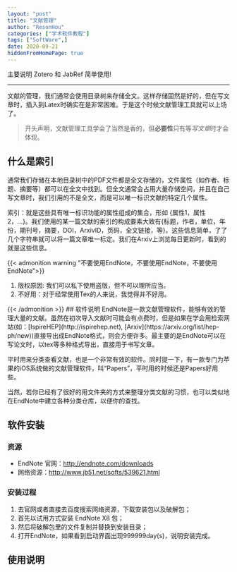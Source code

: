 ```yaml
---
layout: "post"
title: "文献管理"
author: "ResonHou"
categories: ["学术软件教程"]
tags: ["SoftWare",]
date: 2020-09-21
hiddenFromHomePage: true
---
```


主要说明 Zotero 和 JabRef 简单使用!
<!--more-->
---

文献的管理，我们通常会使用目录树来存储全文。这样存储固然是好的，但在写文章时，插入到Latex时确实在是非常困难。于是这个时候文献管理工具就可以上场了。

> 开头声明，文献管理工具学会了当然是香的，但**必要性**只有等*写文章*时才会体现。
## 什么是索引
通常我们存储在本地目录树中的PDF文件都是全文存储的，文件属性（如作者、标题、摘要等）都可以在全文中找到。但全文通常会占用大量存储空间，并且在自己写文章时，我们引用的不是全文，而是可以唯一标识文献的特定几个属性。

索引：就是这些具有唯一标识功能的属性组成的集合，形如 {属性1，属性2，...}。我们使用的某一篇文献的索引的构成要素大致有{标题，作者，单位，年份，期刊号，摘要，DOI，ArxivID，页码，全文链接，等}。这些信息简单，了了几个字符串就可以将一篇文章唯一标定。我们在Arxiv上浏览每日更新时，看到的就是这些信息。





{{< admonition warning "不要使用EndNote，不要使用EndNote，不要使用EndNote">}}
<ol>
    <li>版权原因: 我们可以私下使用盗版，但不可以理所应当。 </li>
    <li>不好用：对于经常使用Tex的人来说，我觉得并不好用。</li>
</ol>
{{< /admonition >}}
## 软件说明
EndNote是一款文献管理软件，能够有效的管理大量的文献。虽然在初次导入文献时可能会有点费时，但是如果在学会用检索网站(如：[IspireHEP](http://ispirehep.net), [Arxiv](https://arxiv.org/list/hep-ph/new))直接导出成EndNote格式，则会方便许多。最主要的是EndNote可以在写论文时，以tex等多种格式导出，直接用于书写文章。

平时用来分类查看文献，也是一个非常有效的软件。同时提一下，有一款专门为苹果的iOS系统做的文献管理软件，叫“Papers”，平时用的时候还是Papers好用些。

当然，若你已经有了很好的用文件夹的方式来整理分类文献的习惯，也可以类似地在EndNote中建立各种分类仓库，以便你的查找。

## 软件安装

### 资源

* EndNote 官网：http://endnote.com/downloads
* 网络资源：http://www.jb51.net/softs/539621.html

### 安装过程

1. 去官网或者直接去百度搜索网络资源，下载安装包以及破解包；
2. 首先以试用方式安装 EndNote X8 包；
3. 然后将破解包里的文件复制并替换到安装目录；
4. 打开EndNote，如果看到启动界面出现999999day(s)，说明安装完成。

## 使用说明
